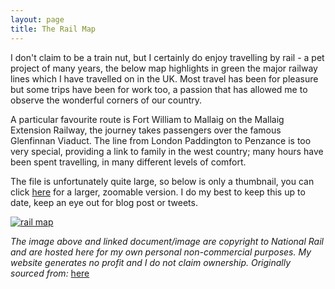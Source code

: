 ```yaml
---
layout: page
title: The Rail Map
---
```


I don't claim to be a train nut, but I certainly do enjoy travelling by rail - a pet project of many years, the below map highlights in green the major railway lines which I have travelled on in the UK. Most travel has been for pleasure but some trips have been for work too, a passion that has allowed me to observe the wonderful corners of our country. 

A particular favourite route is Fort William to Mallaig on the Mallaig Extension Railway, the journey takes passengers over the famous Glenfinnan Viaduct. The line from London Paddington to Penzance is too very special, providing a link to family in the west country; many hours have been spent travelling, in many different levels of comfort. 

The file is unfortunately quite large, so below is only a thumbnail, you can click [here][1] for a larger, zoomable version. I do my best to keep this up to date, keep an eye out for blog post or tweets. 

[![rail map](photo-1)][1]

_The image above and linked document/image are copyright to National Rail and are hosted here for my own personal non-commercial purposes. My website generates no profit and I do not claim ownership. Originally sourced from:_ [here][2]


[1]: /assets/train_map/Master_Transit_Map.png
[2]: http://www.nationalrail.co.uk/stations_destinations/maps.aspx
[photo-1]: /assets/img/import/4872c-rail_map.png
